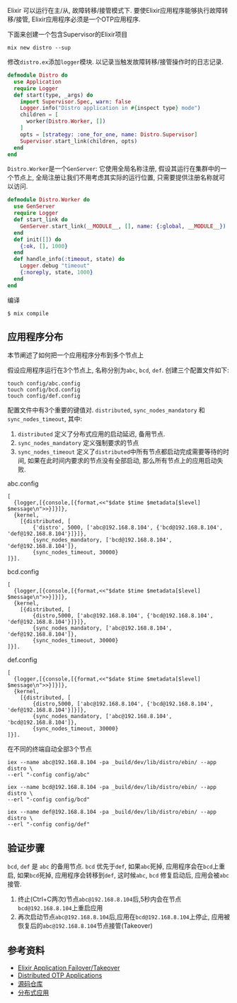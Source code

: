 Elixir 可以运行在主/从, 故障转移/接管模式下. 要使Elixir应用程序能够执行故障转移/接管, Elixir应用程序必须是一个OTP应用程序.

下面来创建一个包含Supervisor的Elixir项目


```
mix new distro --sup
```

修改`distro.ex`添加`logger`模块. 以记录当触发故障转移/接管操作时的日志记录.

```elixir
defmodule Distro do
  use Application
  require Logger
  def start(type, _args) do
    import Supervisor.Spec, warn: false
    Logger.info("Distro application in #{inspect type} mode")
    children = [
      worker(Distro.Worker, [])
    ]
    opts = [strategy: :one_for_one, name: Distro.Supervisor]
    Supervisor.start_link(children, opts)
  end
end
```



`Distro.Worker`是一个`GenServer`: 它使用全局名称注册, 假设其运行在集群中的一个节点上, 全局注册让我们不用考虑其实际的运行位置, 只需要提供注册名称就可以访问.

```elixir
defmodule Distro.Worker do
  use GenServer
  require Logger
  def start_link do
    GenServer.start_link(__MODULE__, [], name: {:global, __MODULE__})
  end
  def init([]) do
    {:ok, [], 1000}
  end
  def handle_info(:timeout, state) do
    Logger.debug "timeout"
    {:noreply, state, 1000}
  end
end

```

编译

```
$ mix compile
```

## 应用程序分布

本节阐述了如何把一个应用程序分布到多个节点上

假设应用程序运行在3个节点上, 名称分别为`abc`, `bcd`, `def`. 创建三个配置文件如下:

```
touch config/abc.config
touch config/bcd.config
touch config/def.config
```

配置文件中有3个重要的键值对. `distributed`, `sync_nodes_mandatory` 和 `sync_nodes_timeout`, 其中:

1. `distributed` 定义了分布式应用的启动延迟, 备用节点.
2. `sync_nodes_mandatory` 定义强制要求的节点
3. `sync_nodes_timeout` 定义了`distributed`中所有节点都启动完成需要等待的时间, 如果在此时间内要求的节点没有全部启动, 那么所有节点上的应用启动失败.

abc.config

```
[
  {logger,[{console,[{format,<<"$date $time $metadata[$level] $message\n">>}]}]},
  {kernel,
    [{distributed, [
        {'distro', 5000, ['abc@192.168.8.104', {'bcd@192.168.8.104', 'def@192.168.8.104'}]}]},
        {sync_nodes_mandatory, ['bcd@192.168.8.104', 'def@192.168.8.104']},
        {sync_nodes_timeout, 30000}
]}].

```

bcd.config

```
[
  {logger,[{console,[{format,<<"$date $time $metadata[$level] $message\n">>}]}]},
  {kernel,
    [{distributed, [
        {distro,5000, ['abc@192.168.8.104', {'bcd@192.168.8.104', 'def@192.168.8.104'}]}]},
        {sync_nodes_mandatory, ['abc@192.168.8.104', 'def@192.168.8.104']},
        {sync_nodes_timeout, 30000}
]}].
```

def.config

```
[
  {logger,[{console,[{format,<<"$date $time $metadata[$level] $message\n">>}]}]},
  {kernel,
    [{distributed, [
        {distro,5000, ['abc@192.168.8.104', {'bcd@192.168.8.104', 'def@192.168.8.104'}]}]},
        {sync_nodes_mandatory, ['abc@192.168.8.104', 'bcd@192.168.8.104']},
        {sync_nodes_timeout, 30000}
]}].

```

在不同的终端自动全部3个节点

```
iex --name abc@192.168.8.104 -pa _build/dev/lib/distro/ebin/ --app distro \
--erl "-config config/abc"

iex --name bcd@192.168.8.104 -pa _build/dev/lib/distro/ebin/ --app distro \
--erl "-config config/bcd"

iex --name def@192.168.8.104 -pa _build/dev/lib/distro/ebin/ --app distro \
--erl "-config config/def"
```

## 验证步骤

`bcd`, `def` 是 `abc` 的备用节点.  `bcd` 优先于`def`, 如果`abc`死掉, 应用程序会在`bcd`上重启, 如果`bcd`死掉, 应用程序会转移到`def`, 这时候`abc`, `bcd` 修复启动后, 应用会被`abc`接管.

1. 终止(Ctrl+C两次)节点`abc@192.168.8.104`后,5秒内会在节点`bcd@192.168.8.104`上重启应用
2. 再次启动节点`abc@192.168.8.104`后,应用在`bcd@192.168.8.104`上停止, 应用被恢复后的`abc@192.168.8.104`节点接管(Takeover)

## 参考资料

- [Elixir Application Failover/Takeover](https://erlangcentral.org/topic/elixir-application-failovertakeover)
- [Distributed OTP Applications](http://learnyousomeerlang.com/distributed-otp-applications)
- [源码仓库](https://github.com/developerworks/distro) 
- [分布式应用](http://www.cnphp6.com/archives/51702)